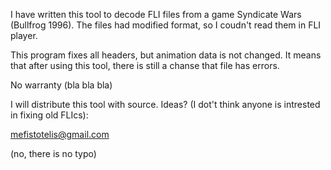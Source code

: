 I have written this tool to decode FLI files
from a game Syndicate Wars (Bullfrog 1996).
The files had modified format, so I coudn't
read them in FLI player.

This program fixes all headers, but animation data
is not changed.
It means that after using this tool,
there is still a chanse that file has errors.

No warranty (bla bla bla)

I will distribute this tool with source.
Ideas? (I dot't think anyone is intrested in fixing old FLIcs):

mefistotelis@gmail.com

(no, there is no typo)
